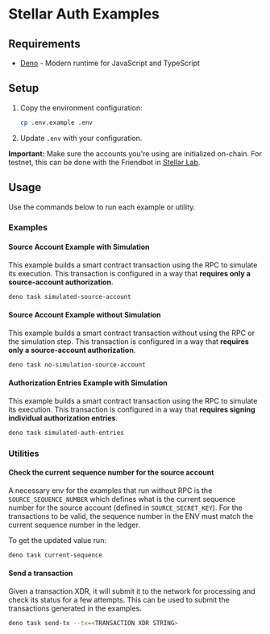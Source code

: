 # Stellar Auth Examples

## Requirements

- [Deno](https://deno.land/) - Modern runtime for JavaScript and TypeScript

## Setup

1. Copy the environment configuration:

   ```bash
   cp .env.example .env
   ```

2. Update `.env` with your configuration.

**Important:** Make sure the accounts you're using are initialized on-chain. For testnet, this can be done with the Friendbot in [Stellar Lab](https://lab.stellar.org/).

## Usage

Use the commands below to run each example or utility.

### Examples

#### Source Account Example with Simulation

This example builds a smart contract transaction using the RPC to simulate its execution. This transaction is configured in a way that **requires only a source-account authorization**.

```bash
deno task simulated-source-account
```

#### Source Account Example without Simulation

This example builds a smart contract transaction without using the RPC or the simulation step. This transaction is configured in a way that **requires only a source-account authorization**.

```bash
deno task no-simulation-source-account
```

#### Authorization Entries Example with Simulation

This example builds a smart contract transaction using the RPC to simulate its execution. This transaction is configured in a way that **requires signing individual authorization entries**.

```bash
deno task simulated-auth-entries
```

### Utilities

#### Check the current sequence number for the source account

A necessary env for the examples that run without RPC is the `SOURCE_SEQUENCE_NUMBER` which defines what is the current sequence number for the source account (defined in `SOURCE_SECRET_KEY`). For the transactions to be valid, the sequence number in the ENV must match the current sequence number in the ledger.

To get the updated value run:

```bash
deno task current-sequence
```

#### Send a transaction

Given a transaction XDR, it will submit it to the network for processing and check its status for a few attempts. This can be used to submit the transactions generated in the examples.

```bash
deno task send-tx --tx=<TRANSACTION XDR STRING>
```
